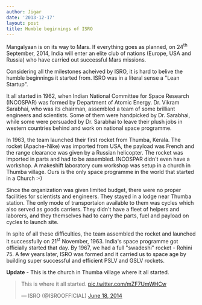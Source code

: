 ```yaml
---
author: Jigar
date: '2013-12-17'
layout: post
title: Humble beginnings of ISRO
---
```


Mangalyaan is on its way to Mars. If everything goes as planned, on
24<sup>th</sup> September, 2014, India will enter an elite club of
nations (Europe, USA and Russia) who have carried out successful Mars missions.

Considering all the milestones acheived by ISRO, it is hard to belive
the humble beginnings it started from. ISRO was in a literal sense a
"Lean Startup".

It all started in 1962, when Indian National Committee for Space
Research (INCOSPAR) was formed by Department of Atomic Energy. Dr.
Vikram Sarabhai, who was its chairman, assembled a team of some
brilliant engineers and scientists. Some of them were handpicked by Dr.
Sarabhai, while some were persuaded by Dr. Sarabhai to leave their plush
jobs in western countries behind and work on national space programme.

In 1963, the team launched their first rocket from Thumba, Kerala. The rocket (Apache-Nike) was
imported from USA, the payload was French and the range clearance was
given by a Russian helicopter. The rocket was imported in parts and had
to be assembled. INCOSPAR didn't even have a workshop. A makeshift
laboratory cum workshop was setup in a church in Thumba village. Ours is
the only space programme in the world that started in a Church :-)

Since the organization was given limited budget, there were no proper
facilities for scientists and engineers. They stayed in a lodge near
Thumba station. The only mode of transportaion available to them was
cycles which also served as goods carriers. They didn't have a fleet of
helpers and laborers, and they themselves had to carry the parts, fuel and payload on cycles to launch site.

In spite of all these difficulties, the team assembled the rocket and
launched it successfully on 21<sup>st</sup> November, 1963. India's
space programme got officially started that day. By 1967, we had a full
"swadeshi" rocket - Rohini 75. A few years later, ISRO was formed and it
carried us to space age by building super successful and efficient PSLV
and GSLV rockets.

**Update** - This is the church in Thumba village where it all started.

<blockquote class="twitter-tweet" lang="en"><p>This is where it all
started. <a
href="http://t.co/mZF7UmWHCw">pic.twitter.com/mZF7UmWHCw</a></p>&mdash;
ISRO (@ISROOFFICIAL) <a
href="https://twitter.com/ISROOFFICIAL/statuses/479124874640646145">June
18, 2014</a></blockquote>
<script async src="//platform.twitter.com/widgets.js"
charset="utf-8"></script>
